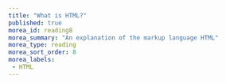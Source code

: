 ```yaml
---
title: "What is HTML?"
published: true
morea_id: reading8
morea_summary: "An explanation of the markup language HTML"
morea_type: reading
morea_sort_order: 8
morea_labels:
 - HTML
---
```



